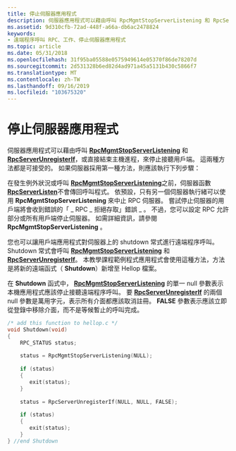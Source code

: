 ```yaml
---
title: 停止伺服器應用程式
description: 伺服器應用程式可以藉由呼叫 RpcMgmtStopServerListening 和 RpcServerUnregisterIf，或直接結束主機進程，來停止接聽用戶端。
ms.assetid: 9d310cfb-72ad-448f-a66a-db6ac2478824
keywords:
- 遠端程序呼叫 RPC、工作、停止伺服器應用程式
ms.topic: article
ms.date: 05/31/2018
ms.openlocfilehash: 31f95ba05588e0575949614e05370f86de78207d
ms.sourcegitcommit: 2d531328b6ed82d4ad971a45a5131b430c5866f7
ms.translationtype: MT
ms.contentlocale: zh-TW
ms.lasthandoff: 09/16/2019
ms.locfileid: "103675320"
---
```

# <a name="stopping-the-server-application"></a>停止伺服器應用程式

伺服器應用程式可以藉由呼叫 [**RpcMgmtStopServerListening**](/windows/desktop/api/Rpcdce/nf-rpcdce-rpcmgmtstopserverlistening) 和 [**RpcServerUnregisterIf**](/windows/desktop/api/Rpcdce/nf-rpcdce-rpcserverunregisterif)，或直接結束主機進程，來停止接聽用戶端。 這兩種方法都是可接受的。 如果伺服器採用第一種方法，則應該執行下列步驟：

在發生例外狀況或呼叫 [**RpcMgmtStopServerListening**](/windows/desktop/api/Rpcdce/nf-rpcdce-rpcmgmtstopserverlistening)之前，伺服器函數 [**RpcServerListen**](/windows/desktop/api/Rpcdce/nf-rpcdce-rpcserverlisten)不會傳回呼叫程式。 依預設，只有另一個伺服器執行緒可以使用 **RpcMgmtStopServerListening** 來中止 RPC 伺服器。 嘗試停止伺服器的用戶端將會收到錯誤的「 \_ RPC \_ 拒絕存取」錯誤 \_ 。 不過，您可以設定 RPC 允許部分或所有用戶端停止伺服器。 如需詳細資訊，請參閱 **RpcMgmtStopServerListening** 。

您也可以讓用戶端應用程式對伺服器上的 shutdown 常式進行遠端程序呼叫。 Shutdown 常式會呼叫 [**RpcMgmtStopServerListening**](/windows/desktop/api/Rpcdce/nf-rpcdce-rpcmgmtstopserverlistening) 和 [**RpcServerUnregisterIf**](/windows/desktop/api/Rpcdce/nf-rpcdce-rpcserverunregisterif)。 本教學課程範例程式應用程式會使用這種方法，方法是將新的遠端函式（ **Shutdown**）新增至 Hellop 檔案。

在 **Shutdown** 函式中， [**RpcMgmtStopServerListening**](/windows/desktop/api/Rpcdce/nf-rpcdce-rpcmgmtstopserverlistening) 的單一 null 參數表示本機應用程式應該停止接聽遠端程序呼叫。 要 [**RpcServerUnregisterIf**](/windows/desktop/api/Rpcdce/nf-rpcdce-rpcserverunregisterif) 的兩個 null 參數是萬用字元，表示所有介面都應該取消註冊。 **FALSE** 參數表示應該立即從登錄中移除介面，而不是等候暫止的呼叫完成。


```C++
/* add this function to hellop.c */
void Shutdown(void)
{
    RPC_STATUS status;
 
    status = RpcMgmtStopServerListening(NULL);
 
    if (status) 
    {
       exit(status);
    }
 
    status = RpcServerUnregisterIf(NULL, NULL, FALSE);
 
    if (status) 
    {
       exit(status);
    }
} //end Shutdown
```



 

 




